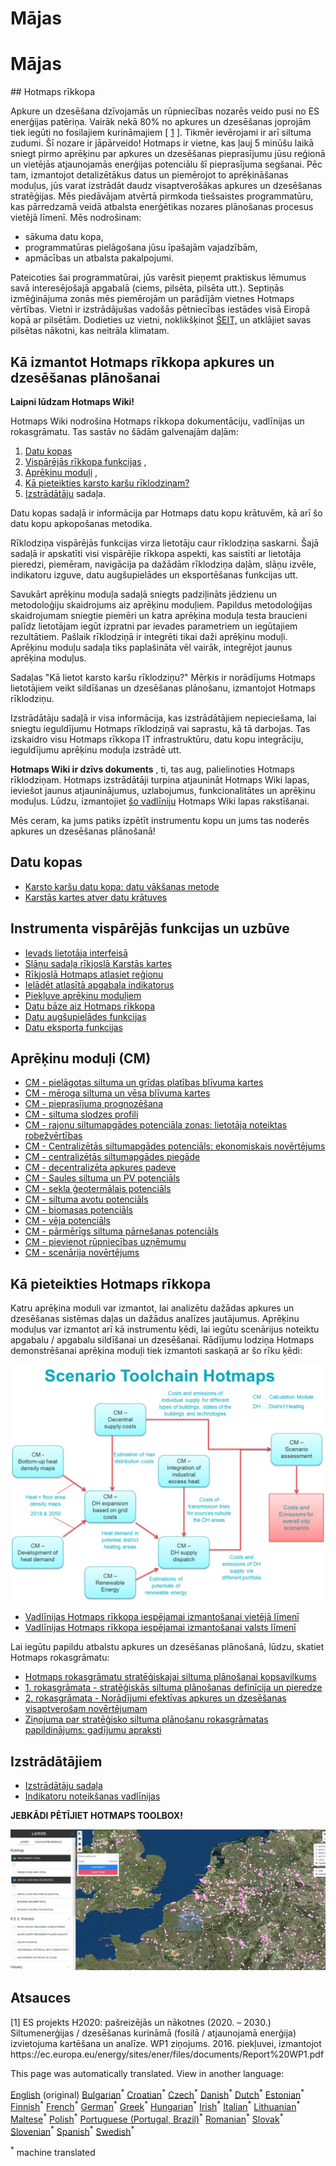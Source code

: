 <h1> <a class="anchor" id="home" href="#home"><i class="fa fa-link"></i></a> Mājas </h1><h1> <a class="anchor" id="home" href="#home"><i class="fa fa-link"></i></a> Mājas </h1><p> ## Hotmaps rīkkopa </p><p> Apkure un dzesēšana dzīvojamās un rūpniecības nozarēs veido pusi no ES enerģijas patēriņa. Vairāk nekā 80% no apkures un dzesēšanas joprojām tiek iegūti no fosilajiem kurināmajiem [ <a href="#references">1</a> ]. Tikmēr ievērojami ir arī siltuma zudumi. Šī nozare ir jāpārveido! Hotmaps ir vietne, kas ļauj 5 minūšu laikā sniegt pirmo aprēķinu par apkures un dzesēšanas pieprasījumu jūsu reģionā un vietējās atjaunojamās enerģijas potenciālu šī pieprasījuma segšanai. Pēc tam, izmantojot detalizētākus datus un piemērojot to aprēķināšanas moduļus, jūs varat izstrādāt daudz visaptverošākas apkures un dzesēšanas stratēģijas. Mēs piedāvājam atvērtā pirmkoda tiešsaistes programmatūru, kas pārredzamā veidā atbalsta enerģētikas nozares plānošanas procesus vietējā līmenī. Mēs nodrošinam: </p><ul><li> sākuma datu kopa, </li><li> programmatūras pielāgošana jūsu īpašajām vajadzībām, </li><li> apmācības un atbalsta pakalpojumi. </li></ul><p> Pateicoties šai programmatūrai, jūs varēsit pieņemt praktiskus lēmumus savā interesējošajā apgabalā (ciems, pilsēta, pilsēta utt.). Septiņās izmēģinājuma zonās mēs piemērojām un parādījām vietnes Hotmaps vērtības. Vietni ir izstrādājušas vadošās pētniecības iestādes visā Eiropā kopā ar pilsētām. Dodieties uz vietni, noklikšķinot <a href="https://www.hotmaps.hevs.ch/map">ŠEIT,</a> un atklājiet savas pilsētas nākotni, kas neitrāla klimatam. </p><h2> <a class="anchor" id="how-to-use-the-hotmaps-toolbox-for-heating-and-cooling-planning" href="#how-to-use-the-hotmaps-toolbox-for-heating-and-cooling-planning"><i class="fa fa-link"></i></a> Kā izmantot Hotmaps rīkkopa apkures un dzesēšanas plānošanai </h2><p> <strong>Laipni lūdzam Hotmaps Wiki!</strong> </p><p> Hotmaps Wiki nodrošina Hotmaps rīkkopa dokumentāciju, vadlīnijas un rokasgrāmatu. Tas sastāv no šādām galvenajām daļām: </p><ol><li> <a href="#data-sets">Datu kopas</a> </li><li> <a href="#general-tool-functionalities-and-structure">Vispārējās rīkkopa funkcijas</a> , </li><li> <a href="#calculation-modules-cm">Aprēķinu moduļi</a> , </li><li> <a href="#how-to-apply-hotmaps-toolbox">Kā pieteikties karsto karšu rīklodziņam?</a> </li><li> <a href="#for-developers">Izstrādātāju</a> sadaļa. </li></ol><p> Datu kopas sadaļā ir informācija par Hotmaps datu kopu krātuvēm, kā arī šo datu kopu apkopošanas metodika. </p><p> Rīklodziņa vispārējās funkcijas virza lietotāju caur rīklodziņa saskarni. Šajā sadaļā ir apskatīti visi vispārējie rīkkopa aspekti, kas saistīti ar lietotāja pieredzi, piemēram, navigācija pa dažādām rīklodziņa daļām, slāņu izvēle, indikatoru izguve, datu augšupielādes un eksportēšanas funkcijas utt. </p><p> Savukārt aprēķinu moduļa sadaļā sniegts padziļināts jēdzienu un metodoloģiju skaidrojums aiz aprēķinu moduļiem. Papildus metodoloģijas skaidrojumam sniegtie piemēri un katra aprēķina moduļa testa braucieni palīdz lietotājam iegūt izpratni par ievades parametriem un iegūtajiem rezultātiem. Pašlaik rīklodziņā ir integrēti tikai daži aprēķinu moduļi. Aprēķinu moduļu sadaļa tiks paplašināta vēl vairāk, integrējot jaunus aprēķina moduļus. </p><p> Sadaļas &quot;Kā lietot karsto karšu rīklodziņu?&quot; Mērķis ir norādījums Hotmaps lietotājiem veikt sildīšanas un dzesēšanas plānošanu, izmantojot Hotmaps rīklodziņu. </p><p> Izstrādātāju sadaļā ir visa informācija, kas izstrādātājiem nepieciešama, lai sniegtu ieguldījumu Hotmaps rīklodziņā vai saprastu, kā tā darbojas. Tas izskaidro visu Hotmaps rīkkopa IT infrastruktūru, datu kopu integrāciju, ieguldījumu aprēķinu moduļa izstrādē utt. </p><p> <strong>Hotmaps Wiki ir dzīvs dokuments</strong> , ti, tas aug, palielinoties Hotmaps rīklodziņam. Hotmaps izstrādātāji turpina atjaunināt Hotmaps Wiki lapas, ieviešot jaunus atjauninājumus, uzlabojumus, funkcionalitātes un aprēķinu moduļus. Lūdzu, izmantojiet <a href="https://github.com/HotMaps/hotmaps_wiki/wiki/en-Guidelines-for-writing-a-Hotmaps-Wiki-page">šo vadlīniju</a> Hotmaps Wiki lapas rakstīšanai. </p><p> Mēs ceram, ka jums patiks izpētīt instrumentu kopu un jums tas noderēs apkures un dzesēšanas plānošanā! </p><h2> <a class="anchor" id="data-sets" href="#data-sets"><i class="fa fa-link"></i></a> Datu kopas </h2><ul><li> <a href="en-Hotmaps-data-set-method-of-data-collection">Karsto karšu datu kopa: datu vākšanas metode</a> </li><li> <a href="en-Hotmaps-open-data-repositories">Karstās kartes atver datu krātuves</a> </li></ul><h2> <a class="anchor" id="general-tool-functionalities-and-structure" href="#general-tool-functionalities-and-structure"><i class="fa fa-link"></i></a> Instrumenta vispārējās funkcijas un uzbūve </h2><ul><li> <a href="en-Introduction-to-user-interface">Ievads lietotāja interfeisā</a> </li><li> <a href="en-Layers-section-in-the-Hotmaps-toolbox">Slāņu sadaļa rīkjoslā Karstās kartes</a> </li><li> <a href="en-Select-a-region-in-the-Hotmaps-toolbox">Rīkjoslā Hotmaps atlasiet reģionu</a> </li><li> <a href="en-Retrieve-indicators-of-a-selected-area">Ielādēt atlasītā apgabala indikatorus</a> </li><li> <a href="en-Access-to-calculation-modules">Piekļuve aprēķinu moduļiem</a> </li><li> <a href="en-Database-behind-the-Hotmaps-toolbox">Datu bāze aiz Hotmaps rīkkopa</a> </li><li> <a href="en-Data-upload-functionalities">Datu augšupielādes funkcijas</a> </li><li> <a href="en-Data-export-functionalities">Datu eksporta funkcijas</a> </li></ul><h2> <a class="anchor" id="calculation-modules-cm" href="#calculation-modules-cm"><i class="fa fa-link"></i></a> Aprēķinu moduļi (CM) </h2><ul><li> <a href="en-CM-Customized-heat-and-floor-area-density-maps">CM - pielāgotas siltuma un grīdas platības blīvuma kartes</a> </li><li> <a href="en-CM-Scale-heat-and-cool-density-maps">CM - mēroga siltuma un vēsa blīvuma kartes</a> </li><li> <a href="en-CM-Demand-projection">CM - pieprasījuma prognozēšana</a> </li><li> <a href="en-CM-Heat-load-profiles">CM - siltuma slodzes profili</a> </li><li> <a href="en-CM-District-heating-potential-areas-user-defined-thresholds">CM - rajonu siltumapgādes potenciāla zonas: lietotāja noteiktas robežvērtības</a> </li><li> <a href="en-CM-District-heating-potential-economic-assessment">CM - Centralizētās siltumapgādes potenciāls: ekonomiskais novērtējums</a> </li><li> <a href="en-CM-District-heating-supply-dispatch">CM - centralizētās siltumapgādes piegāde</a> </li><li> <a href="en-CM-Decentral-heating-supply">CM - decentralizēta apkures padeve</a> </li><li> <a href="en-CM-Solar-thermal-and-PV-potential">CM - Saules siltuma un PV potenciāls</a> </li><li> <a href="en-CM-Shallow-geothermal-potential">CM - sekla ģeotermālais potenciāls</a> </li><li> <a href="en-CM-Heat-source-potential">CM - siltuma avotu potenciāls</a> </li><li> <a href="en-CM-Biomass-potential">CM - biomasas potenciāls</a> </li><li> <a href="en-CM-Wind-potential">CM - vēja potenciāls</a> </li><li> <a href="en-CM-Excess-heat-transport-potential">CM - pārmērīgs siltuma pārnešanas potenciāls</a> </li><li> <a href="en-CM-add-industry-plant">CM - pievienot rūpniecības uzņēmumu</a> </li><li> <a href="en-CM-Scenario-assessment">CM - scenārija novērtējums</a> </li></ul><h2> <a class="anchor" id="how-to-apply-hotmaps-toolbox" href="#how-to-apply-hotmaps-toolbox"><i class="fa fa-link"></i></a> Kā pieteikties Hotmaps rīkkopa </h2><p> Katru aprēķina moduli var izmantot, lai analizētu dažādas apkures un dzesēšanas sistēmas daļas un dažādus analīzes jautājumus. Aprēķinu moduļus var izmantot arī kā instrumentu ķēdi, lai iegūtu scenārijus noteiktu apgabalu / apgabalu sildīšanai un dzesēšanai. Rādījumu lodziņa Hotmaps demonstrēšanai aprēķina moduļi tiek izmantoti saskaņā ar šo rīku ķēdi: </p><p><img alt="" src="https://github.com/HotMaps/hotmaps_wiki/blob/master/Images/Hotmaps_toolchain_2019-05-09.png"/></p><ul><li> <a href="en-GL-local">Vadlīnijas Hotmaps rīkkopa iespējamai izmantošanai vietējā līmenī</a> </li><li> <a href="en-GL-national">Vadlīnijas Hotmaps rīkkopa iespējamai izmantošanai valsts līmenī</a> </li></ul><p> Lai iegūtu papildu atbalstu apkures un dzesēšanas plānošanā, lūdzu, skatiet Hotmaps rokasgrāmatu: </p><ul><li> <a href="https://www.hotmaps-project.eu/wp-content/uploads/2019/04/Summary-Hotmaps-Handbook.pdf">Hotmaps rokasgrāmatu stratēģiskajai siltuma plānošanai kopsavilkums</a> </li><li> <a href="https://vbn.aau.dk/da/publications/definition-amp-experiences-of-strategic-heat-planning">1. rokasgrāmata - stratēģiskās siltuma plānošanas definīcija un pieredze</a> </li><li> <a href="https://vbn.aau.dk/da/publications/guidance-for-the-comprehensive-assessment-of-efficient-heating-an">2. rokasgrāmata - Norādījumi efektīvas apkures un dzesēšanas visaptverošam novērtējumam</a> </li><li> <a href="https://vbn.aau.dk/da/publications/appendix-report-to-the-hotmaps-handbook-for-strategic-heat-planni">Ziņojuma par stratēģisko siltuma plānošanu rokasgrāmatas papildinājums: gadījumu apraksti</a> </li></ul><h2> <a class="anchor" id="for-developers" href="#for-developers"><i class="fa fa-link"></i></a> Izstrādātājiem </h2><ul><li> <a href="en-Developers">Izstrādātāju sadaļa</a> </li><li> <a href="en-Guidelines-for-defining-indicators">Indikatoru noteikšanas vadlīnijas</a> </li></ul><p> <strong>JEBKĀDI PĒTĪJIET HOTMAPS TOOLBOX!</strong> </p><p><img alt="" src="https://github.com/HotMaps/hotmaps_wiki/blob/master/Images/Hotmaps_test.JPG"/></p><h2> <a class="anchor" id="references" href="#references"><i class="fa fa-link"></i></a> Atsauces </h2><p> [1] ES projekts H2020: pašreizējās un nākotnes (2020. – 2030.) Siltumenerģijas / dzesēšanas kurināmā (fosilā / atjaunojamā enerģija) izvietojuma kartēšana un analīze. WP1 ziņojums. 2016. piekļuvei, izmantojot https://ec.europa.eu/energy/sites/ener/files/documents/Report%20WP1.pdf </p>
<!--- THIS IS A SUPER UNIQUE IDENTIFIER -->

This page was automatically translated. View in another language:

[English](../en/Home) (original) [Bulgarian](../bg/Home)<sup>\*</sup> [Croatian](../hr/Home)<sup>\*</sup> [Czech](../cs/Home)<sup>\*</sup> [Danish](../da/Home)<sup>\*</sup> [Dutch](../nl/Home)<sup>\*</sup> [Estonian](../et/Home)<sup>\*</sup> [Finnish](../fi/Home)<sup>\*</sup> [French](../fr/Home)<sup>\*</sup> [German](../de/Home)<sup>\*</sup> [Greek](../el/Home)<sup>\*</sup> [Hungarian](../hu/Home)<sup>\*</sup> [Irish](../ga/Home)<sup>\*</sup> [Italian](../it/Home)<sup>\*</sup>  [Lithuanian](../lt/Home)<sup>\*</sup> [Maltese](../mt/Home)<sup>\*</sup> [Polish](../pl/Home)<sup>\*</sup> [Portuguese (Portugal, Brazil)](../pt/Home)<sup>\*</sup> [Romanian](../ro/Home)<sup>\*</sup> [Slovak](../sk/Home)<sup>\*</sup> [Slovenian](../sl/Home)<sup>\*</sup> [Spanish](../es/Home)<sup>\*</sup> [Swedish](../sv/Home)<sup>\*</sup> 

<sup>\*</sup> machine translated
